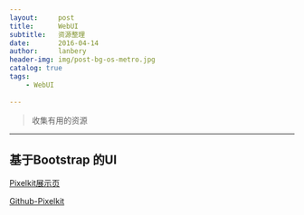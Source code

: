 ```yaml
---
layout:     post
title:      WebUI
subtitle:   资源整理
date:       2016-04-14
author:     lanbery
header-img: img/post-bg-os-metro.jpg
catalog: true
tags:
    - WebUI
    
---
```


> 收集有用的资源

----
## 基于Bootstrap 的UI

[Pixelkit展示页](http://pixelkit.com/free-ui-kits/vanilla-cream/index.html)

[Github-Pixelkit](https://github.com/Pixelkit/PixelKit-Bootstrap-UI-Kits/)